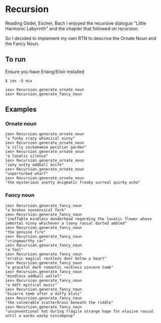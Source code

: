 # Recursion

Reading Gödel, Escher, Bach I enjoyed the recursive dialogue "Little Harmonic Labyrinth" and the chapter that followed on recursion.

So I decided to implement my own RTN to descrive the Ornate Noun and the Fancy Noun.


## To run
Ensure you have Erlang/Elixir installed

```
$ iex -S mix

iex> Recursion.generate_ornate_noun
iex> Recursion.generate_fancy_noun

```

## Examples

### Ornate noun
```
iex> Recursion.generate_ornate_noun
"a funky crazy whimsical ninny"
iex> Recursion.generate_ornate_noun
"a silly cockamamie peculiar garden"
iex> Recursion.generate_ornate_noun
"a lunatic silence"
iex> Recursion.generate_ornate_noun
"zany nutty oddball knife"
iex> Recursion.generate_ornate_noun
"unperturbed wharf"
iex> Recursion.generate_ornate_noun
"the mysterious snotty enigmatic freaky surreal quirky echo"
```

### Fancy noun
```
iex> Recursion.generate_fancy_noun
"a broken nonsensical fork"
iex> Recursion.generate_fancy_noun
"ineffable mindless dunderhead regarding the lunatic flower whose immortal ninny whichever a loony rascal darted ambled"
iex> Recursion.generate_fancy_noun
"the genuine fire"
iex> Recursion.generate_fancy_noun
"cringeworthy car"
iex> Recursion.generate_fancy_noun
"a fool"
iex> Recursion.generate_fancy_noun
"erratic magical reckless door below a heart"
iex> Recursion.generate_fancy_noun
"a graceful dark romantic reckless sincere tomb"
iex> Recursion.generate_fancy_noun
"mindless oddball wallet"
iex> Recursion.generate_fancy_noun
"a daft mystical music"
iex> Recursion.generate_fancy_noun
"bizarre tomb after a daffy klutz"
iex> Recursion.generate_fancy_noun
"the vulnerable scatterbrain beneath the riddle"
iex> Recursion.generate_fancy_noun
"unconventional hat during fragile strange hope for elusive rascal until a wacko wacky nincompoop"
```